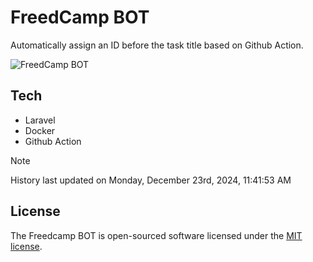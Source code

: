 # FreedCamp BOT

Automatically assign an ID before the task title based on Github Action.

![FreedCamp BOT](https://repository-images.githubusercontent.com/737932867/7d34798b-2680-471c-b089-a78a718d3d6a)

## Tech

- Laravel
- Docker
- Github Action

> [!NOTE]  
> History last updated on Monday, December 23rd, 2024, 11:41:53 AM

## License

The Freedcamp BOT is open-sourced software licensed under the [MIT license](https://opensource.org/licenses/MIT).
